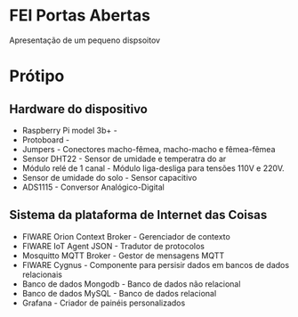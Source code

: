 # FEI Portas Abertas

Apresentação de um pequeno dispsoitov 

# Prótipo

## Hardware do dispositivo

- Raspberry Pi model 3b+ - 
- Protoboard - 
- Jumpers - Conectores macho-fêmea, macho-macho e fêmea-fêmea
- Sensor DHT22 - Sensor de umidade e temperatra do ar
- Módulo relé de 1 canal - Módulo liga-desliga para tensões 110V e 220V.
- Sensor de umidade do solo - Sensor capacitivo
- ADS1115 - Conversor Analógico-Digital

## Sistema da plataforma de Internet das Coisas

- FIWARE Orion Context Broker - Gerenciador de contexto
- FIWARE IoT Agent JSON - Tradutor de protocolos
- Mosquitto MQTT Broker - Gestor de mensagens MQTT
- FIWARE Cygnus - Componente para persisir dados em bancos de dados relacionais
- Banco de dados Mongodb - Banco de dados não relacional
- Banco de dados MySQL - Banco de dados relacional
- Grafana - Criador de painéis personalizados